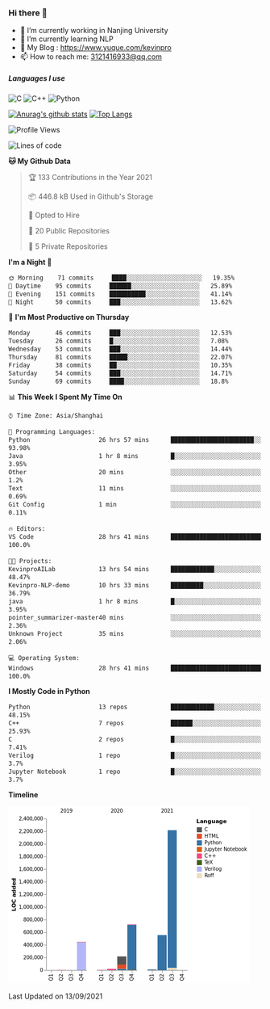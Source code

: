### Hi there 👋

- 🔭 I’m currently working in Nanjing University
- 🌱 I’m currently learning NLP
- 👯 My Blog : https://www.yuque.com/kevinpro
- 📫 How to reach me: 3121416933@qq.com

##### Languages I use
![C](https://img.shields.io/badge/-C-000000?style=flat&logo=c)
![C++](https://img.shields.io/badge/-C++-000000?style=flat&logo=c%2B%2B)
![Python](https://img.shields.io/badge/-Python-000000?style=flat&logo=python)

[![Anurag's github stats](https://github-readme-stats.vercel.app/api?username=Ricardokevins)](https://github.com/anuraghazra/github-readme-stats)
[![Top Langs](https://github-readme-stats.vercel.app/api/top-langs/?username=Ricardokevins)](https://github.com/anuraghazra/github-readme-stats)

<!--START_SECTION:waka-->
![Profile Views](http://img.shields.io/badge/Profile%20Views-1-blue)

![Lines of code](https://img.shields.io/badge/From%20Hello%20World%20I%27ve%20Written-4.2%20million%20lines%20of%20code-blue)

**🐱 My Github Data** 

> 🏆 133 Contributions in the Year 2021
 > 
> 📦 446.8 kB Used in Github's Storage 
 > 
> 💼 Opted to Hire
 > 
> 📜 20 Public Repositories 
 > 
> 🔑 5 Private Repositories  
 > 
**I'm a Night 🦉** 

```text
🌞 Morning    71 commits     ████░░░░░░░░░░░░░░░░░░░░░   19.35% 
🌆 Daytime    95 commits     ██████░░░░░░░░░░░░░░░░░░░   25.89% 
🌃 Evening    151 commits    ██████████░░░░░░░░░░░░░░░   41.14% 
🌙 Night      50 commits     ███░░░░░░░░░░░░░░░░░░░░░░   13.62%

```
📅 **I'm Most Productive on Thursday** 

```text
Monday       46 commits     ███░░░░░░░░░░░░░░░░░░░░░░   12.53% 
Tuesday      26 commits     █░░░░░░░░░░░░░░░░░░░░░░░░   7.08% 
Wednesday    53 commits     ███░░░░░░░░░░░░░░░░░░░░░░   14.44% 
Thursday     81 commits     █████░░░░░░░░░░░░░░░░░░░░   22.07% 
Friday       38 commits     ██░░░░░░░░░░░░░░░░░░░░░░░   10.35% 
Saturday     54 commits     ███░░░░░░░░░░░░░░░░░░░░░░   14.71% 
Sunday       69 commits     ████░░░░░░░░░░░░░░░░░░░░░   18.8%

```


📊 **This Week I Spent My Time On** 

```text
⌚︎ Time Zone: Asia/Shanghai

💬 Programming Languages: 
Python                   26 hrs 57 mins      ███████████████████████░░   93.98% 
Java                     1 hr 8 mins         █░░░░░░░░░░░░░░░░░░░░░░░░   3.95% 
Other                    20 mins             ░░░░░░░░░░░░░░░░░░░░░░░░░   1.2% 
Text                     11 mins             ░░░░░░░░░░░░░░░░░░░░░░░░░   0.69% 
Git Config               1 min               ░░░░░░░░░░░░░░░░░░░░░░░░░   0.11%

🔥 Editors: 
VS Code                  28 hrs 41 mins      █████████████████████████   100.0%

🐱‍💻 Projects: 
KevinproAILab            13 hrs 54 mins      ████████████░░░░░░░░░░░░░   48.47% 
Kevinpro-NLP-demo        10 hrs 33 mins      █████████░░░░░░░░░░░░░░░░   36.79% 
java                     1 hr 8 mins         █░░░░░░░░░░░░░░░░░░░░░░░░   3.95% 
pointer_summarizer-master40 mins             ░░░░░░░░░░░░░░░░░░░░░░░░░   2.36% 
Unknown Project          35 mins             ░░░░░░░░░░░░░░░░░░░░░░░░░   2.06%

💻 Operating System: 
Windows                  28 hrs 41 mins      █████████████████████████   100.0%

```

**I Mostly Code in Python** 

```text
Python                   13 repos            ████████████░░░░░░░░░░░░░   48.15% 
C++                      7 repos             ██████░░░░░░░░░░░░░░░░░░░   25.93% 
C                        2 repos             █░░░░░░░░░░░░░░░░░░░░░░░░   7.41% 
Verilog                  1 repo              █░░░░░░░░░░░░░░░░░░░░░░░░   3.7% 
Jupyter Notebook         1 repo              █░░░░░░░░░░░░░░░░░░░░░░░░   3.7%

```


**Timeline**

![Chart not found](https://raw.githubusercontent.com/Ricardokevins/Ricardokevins/master/charts/bar_graph.png) 


 Last Updated on 13/09/2021
<!--END_SECTION:waka-->
